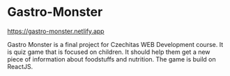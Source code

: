 # Gastro-Monster

https://gastro-monster.netlify.app

Gastro Monster is a final project for Czechitas WEB Development course. It is quiz game that is focused on children. It should help them get a new piece of information about foodstuffs and nutrition. The game is build on ReactJS. 
